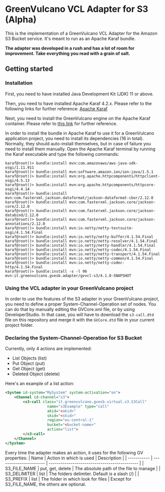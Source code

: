 # GreenVulcano VCL Adapter for S3 (Alpha)

This is the implementation of a GreenVulcano VCL Adapter for the Amazon S3 Bucket service. It's meant to run as an Apache Karaf bundle.

**The adapter was developed in a rush and has a lot of room for improvement. Take everything you read with a grain of salt.**

## Getting started

### Installation

First, you need to have installed Java Development Kit (JDK) 11 or above.

Then, you need to have installed Apache Karaf 4.2.x. Please refer to the following links for further reference: [Apache Karaf](http://karaf.apache.org/manual/latest/)

Next, you need to install the GreenVulcano engine on the Apache Karaf container. Please refer to [this link](https://greenvulcano.github.io/gv-documentation/pages/installation/Installation/#installation) for further reference.

In order to install the bundle in Apache Karaf to use it for a GreenVulcano application project, you need to install its dependencies (16 in total). Normally, they should auto-install themselves, but in case of failure you need to install them manually. Open the Apache Karaf terminal by running the Karaf executable and type the following commands:

```shell
karaf@root()> bundle:install mvn:com.amazonaws/aws-java-sdk-osgi/1.11.911
karaf@root()> bundle:install mvn:software.amazon.ion/ion-java/1.5.1
karaf@root()> bundle:install mvn:org.apache.httpcomponents/httpclient-osgi/4.5.13
karaf@root()> bundle:install mvn:org.apache.httpcomponents/httpcore-osgi/4.4.14
karaf@root()> bundle:install mvn:com.fasterxml.jackson.dataformat/jackson-dataformat-cbor/2.12.0
karaf@root()> bundle:install mvn:com.fasterxml.jackson.core/jackson-core/2.12.0
karaf@root()> bundle:install mvn:com.fasterxml.jackson.core/jackson-databind/2.12.0
karaf@root()> bundle:install mvn:com.fasterxml.jackson.core/jackson-annotations/2.12.0
karaf@root()> bundle:install mvn:io.netty/netty-testsuite-osgi/4.1.54.Final
karaf@root()> bundle:install mvn:io.netty/netty-buffer/4.1.54.Final
karaf@root()> bundle:install mvn:io.netty/netty-resolver/4.1.54.Final
karaf@root()> bundle:install mvn:io.netty/netty-handler/4.1.54.Final
karaf@root()> bundle:install mvn:io.netty/netty-codec/4.1.54.Final
karaf@root()> bundle:install mvn:io.netty/netty-transport/4.1.54.Final
karaf@root()> bundle:install mvn:io.netty/netty-common/4.1.54.Final
karaf@root()> bundle:install mvn:io.netty/netty-codec-http/4.1.54.Final
karaf@root()> bundle:install -s -l 96 mvn:it.greenvulcano.gvesb.adapter/gvvcl-s3/4.1.0-SNAPSHOT
```

### Using the VCL adapter in your GreenVulcano project

In order to use the features of the S3 adapter in your GreenVulcano project, you need to define a proper System-Channel-Operation set of nodes. You can do that by manually editing the GVCore.xml file, or by using DeveloperStudio. In that case, you will have to download the ``s3-call.dtd`` file on this repository and merge it with the ``GVCore.dtd`` file in your current project folder.

### Declaring the System-Channel-Operation for S3 Bucket

Currently, only 4 actions are implemented:
 * List Objects (list)
 * Put Object (put)
 * Get Object (get)
 * Deleted Object (delete)

Here's an example of a list action:

```xml
<System id-system="MySystem" system-activation="on">
	<Channel id-channel="s3">
	    <s3-call class="it.greenvulcano.gvesb.virtual.s3.S3Call"
	               name="s3Example" type="call"
	               akid="<akid>"
	               skid="<skid>"
	               region="eu-central-1"
	               bucket="<bucket-name>"
	               action="list">
	    </s3-call>
	</Channel>
</System>
```

Every time the adapter makes an action, it uses for the following GV properties:
| Name          | Action in which is used | Description                                   |
| -----------   | ----------------------- | --------------------------------------------- |
| S3_FILE_NAME  | put, get, delete        | The absolute path of the file to manage       |
| S3_DELIMITER  | list                    | The folders delimiter. Default is a slash (/) |
| S3_PREFIX     | list                    | The folder in which look for files            |
Except for S3_FILE_NAME, the others are optional.